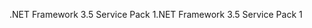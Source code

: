 <span data-ttu-id="1a797-101">.NET Framework 3.5 Service Pack 1</span><span class="sxs-lookup"><span data-stu-id="1a797-101">.NET Framework 3.5 Service Pack 1</span></span>